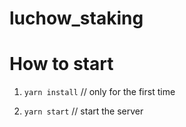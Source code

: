 # luchow_staking


# How to start

1) ``` yarn install ``` // only for the first time

2) ``` yarn start ``` // start the server